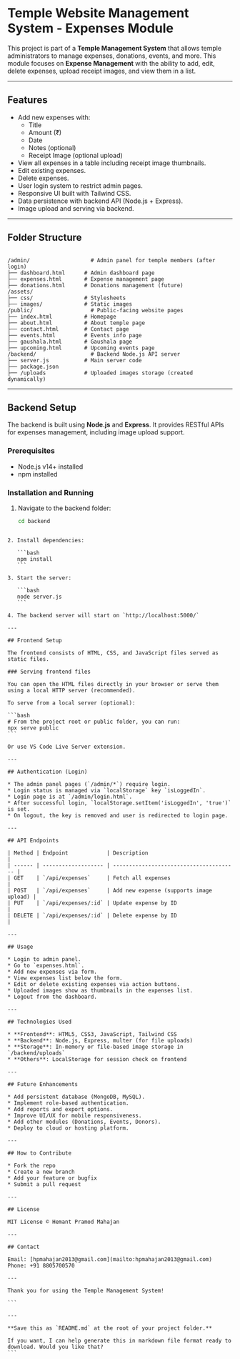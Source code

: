 


# Temple Website Management System - Expenses Module

This project is part of a **Temple Management System** that allows temple administrators to manage expenses, donations, events, and more. This module focuses on **Expense Management** with the ability to add, edit, delete expenses, upload receipt images, and view them in a list.

---

## Features

- Add new expenses with:
  - Title
  - Amount (₹)
  - Date
  - Notes (optional)
  - Receipt Image (optional upload)
- View all expenses in a table including receipt image thumbnails.
- Edit existing expenses.
- Delete expenses.
- User login system to restrict admin pages.
- Responsive UI built with Tailwind CSS.
- Data persistence with backend API (Node.js + Express).
- Image upload and serving via backend.

---

## Folder Structure

```

/admin/                   # Admin panel for temple members (after login)
├── dashboard.html      # Admin dashboard page
├── expenses.html       # Expense management page
├── donations.html      # Donations management (future)
/assets/
├── css/                # Stylesheets
├── images/             # Static images
/public/                  # Public-facing website pages
├── index.html          # Homepage
├── about.html          # About temple page
├── contact.html        # Contact page
├── events.html         # Events info page
├── gaushala.html       # Gaushala page
├── upcoming.html       # Upcoming events page
/backend/                 # Backend Node.js API server
├── server.js           # Main server code
├── package.json
├── /uploads            # Uploaded images storage (created dynamically)

````

---

## Backend Setup

The backend is built using **Node.js** and **Express**. It provides RESTful APIs for expenses management, including image upload support.

### Prerequisites

- Node.js v14+ installed
- npm installed

### Installation and Running

1. Navigate to the backend folder:

   ```bash
   cd backend
````

2. Install dependencies:

   ```bash
   npm install
   ```

3. Start the server:

   ```bash
   node server.js
   ```

4. The backend server will start on `http://localhost:5000/`

---

## Frontend Setup

The frontend consists of HTML, CSS, and JavaScript files served as static files.

### Serving frontend files

You can open the HTML files directly in your browser or serve them using a local HTTP server (recommended).

To serve from a local server (optional):

```bash
# From the project root or public folder, you can run:
npx serve public
```

Or use VS Code Live Server extension.

---

## Authentication (Login)

* The admin panel pages (`/admin/*`) require login.
* Login status is managed via `localStorage` key `isLoggedIn`.
* Login page is at `/admin/login.html`.
* After successful login, `localStorage.setItem('isLoggedIn', 'true')` is set.
* On logout, the key is removed and user is redirected to login page.

---

## API Endpoints

| Method | Endpoint            | Description                             |
| ------ | ------------------- | --------------------------------------- |
| GET    | `/api/expenses`     | Fetch all expenses                      |
| POST   | `/api/expenses`     | Add new expense (supports image upload) |
| PUT    | `/api/expenses/:id` | Update expense by ID                    |
| DELETE | `/api/expenses/:id` | Delete expense by ID                    |

---

## Usage

* Login to admin panel.
* Go to `expenses.html`.
* Add new expenses via form.
* View expenses list below the form.
* Edit or delete existing expenses via action buttons.
* Uploaded images show as thumbnails in the expenses list.
* Logout from the dashboard.

---

## Technologies Used

* **Frontend**: HTML5, CSS3, JavaScript, Tailwind CSS
* **Backend**: Node.js, Express, multer (for file uploads)
* **Storage**: In-memory or file-based image storage in `/backend/uploads`
* **Others**: LocalStorage for session check on frontend

---

## Future Enhancements

* Add persistent database (MongoDB, MySQL).
* Implement role-based authentication.
* Add reports and export options.
* Improve UI/UX for mobile responsiveness.
* Add other modules (Donations, Events, Donors).
* Deploy to cloud or hosting platform.

---

## How to Contribute

* Fork the repo
* Create a new branch
* Add your feature or bugfix
* Submit a pull request

---

## License

MIT License © Hemant Pramod Mahajan

---

## Contact

Email: [hpmahajan2013@gmail.com](mailto:hpmahajan2013@gmail.com)
Phone: +91 8805700570

---

Thank you for using the Temple Management System!

```

---

**Save this as `README.md` at the root of your project folder.**

If you want, I can help generate this in markdown file format ready to download. Would you like that?
```
